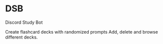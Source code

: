 # DSB
Discord Study Bot

Create flashcard decks with randomized prompts
Add, delete and browse different decks.
